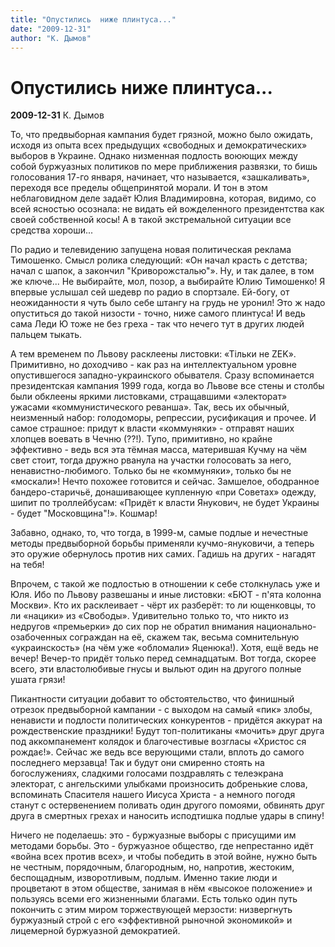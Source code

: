 ```yaml
---
title: "Опустились  ниже плинтуса..."
date: "2009-12-31"
author: "К. Дымов"
---
```


# Опустились  ниже плинтуса...

**2009-12-31** К. Дымов

То, что предвыборная кампания будет грязной, можно было ожидать, исходя из опыта всех предыдущих «свободных и демократических» выборов в Украине. Однако низменная подлость воюющих между собой буржуазных политиков по мере приближения развязки, то бишь голосования 17-го января, начинает, что называется, «зашкаливать», переходя все пределы общепринятой морали. И тон в этом неблаговидном деле задаёт Юлия Владимировна, которая, видимо, со всей ясностью осознала: не видать ей вожделенного президентства как своей собственной косы! А в такой экстремальной ситуации все средства хороши...

По радио и телевидению запущена новая политическая реклама Тимошенко. Смысл ролика следующий: «Он начал красть с детства; начал с шапок, а закончил "Криворожсталью"». Ну, и так далее, в том же ключе... Не выбирайте, мол, позор, а выбирайте Юлию Тимошенко! Я впервые услышал сей шедевр по радио в спортзале. Ей-богу, от неожиданности я чуть было себе штангу на грудь не уронил! Это ж надо опуститься до такой низости - точно, ниже самого плинтуса! И ведь сама Леди Ю тоже не без греха - так что нечего тут в других людей пальцем тыкать.

А тем временем по Львову расклеены листовки: «Тільки не ZEK». Примитивно, но доходчиво - как раз на интеллектуальном уровне опустившегося западно-украинского обывателя. Сразу вспоминается президентская кампания 1999 года, когда во Львове все стены и столбы были обклеены яркими листовками, стращавшими «электорат» ужасами «коммунистического реванша». Так, весь их обычный, неизменный набор: голодоморы, репрессии, русификация и прочее. И самое страшное: придут к власти «коммуняки» - отправят наших хлопцев воевать в Чечню (??!). Тупо, примитивно, но крайне эффективно - ведь вся эта тёмная масса, матерившая Кучму на чём свет стоит, тогда дружно рванула на участки голосовать за него, ненавистно-любимого. Только бы не «коммуняки», только бы не «москали»! Нечто похожее готовится и сейчас. Замшелое, ободранное бандеро-старичьё, донашивающее купленную «при Советах» одежду, шипит по троллейбусам: «Придёт к власти Янукович, не будет Украины - будет "Московщина"!». Кошмар!

Забавно, однако, то, что тогда, в 1999-м, самые подлые и нечестные методы предвыборной борьбы применяли кучмо-януковичи, а теперь это оружие обернулось против них самих. Гадишь на других - нагадят на тебя!

Впрочем, с такой же подлостью в отношении к себе столкнулась уже и Юля. Ибо по Львову развешаны и иные листовки: «БЮТ - п'ята колонна Москви». Кто их расклеивает - чёрт их разберёт: то ли ющенковцы, то ли «нацики» из «Свободы». Удивительно только то, что никто из недругов «премьерки» до сих пор не обратил внимания национально-озабоченных сограждан на её, скажем так, весьма сомнительную «украинскость» (на чём уже «обломали» Яценюка!). Хотя, ещё ведь не вечер! Вечер-то придёт только перед семнадцатым. Вот тогда, скорее всего, эти властолюбивые гнусы и выльют один на другого полные ушата грязи!

Пикантности ситуации добавит то обстоятельство, что финишный отрезок предвыборной кампании - с выходом на самый «пик» злобы, ненависти и подлости политических конкурентов - придётся аккурат на рождественские праздники! Будут топ-политиканы «мочить» друг друга под аккомпанемент колядок и благочестивые возгласы «Христос ся рождає!». Сейчас же ведь все верующими стали, вплоть до самого последнего мерзавца! Так и будут они смиренно стоять на богослужениях, сладкими голосами поздравлять с телеэкрана электорат, с ангельскими улыбками произносить добренькие слова, вспоминать Спасителя нашего Иисуса Христа - а немного погодя станут с остервенением поливать один другого помоями, обвинять друг друга в смертных грехах и наносить исподтишка подлые удары в спину!

Ничего не поделаешь: это - буржуазные выборы с присущими им методами борьбы. Это - буржуазное общество, где непрестанно идёт «война всех против всех», и чтобы победить в этой войне, нужно быть не честным, порядочным, благородным, но, напротив, жестоким, беспощадным, изворотливым, подлым. Именно такие люди и процветают в этом обществе, занимая в нём «высокое положение» и пользуясь всеми его жизненными благами. Есть только один путь покончить с этим миром торжествующей мерзости: низвергнуть буржуазный строй с его «эффективной рыночной экономикой» и лицемерной буржуазной демократией.